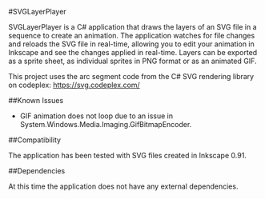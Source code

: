 #SVGLayerPlayer

SVGLayerPlayer is a C# application that draws the layers of an SVG file in a sequence to create an animation. The application watches for file changes and reloads the SVG file in real-time, allowing you to edit your animation in Inkscape and see the changes applied in real-time. Layers can be exported as a sprite sheet, as individual sprites in PNG format or as an animated GIF.

This project uses the arc segment code from the C# SVG rendering library on codeplex: https://svg.codeplex.com/

##Known Issues

* GIF animation does not loop due to an issue in System.Windows.Media.Imaging.GifBitmapEncoder.

##Compatibility

The application has been tested with SVG files created in Inkscape 0.91.

##Dependencies

At this time the application does not have any external dependencies.